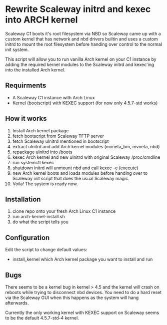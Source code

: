 Rewrite Scaleway initrd and kexec into ARCH kernel 
==================================================

Scaleway C1 boots it's root filesystem via NBD so Scaleway came up with a 
custom kernel that has network and nbd drivers builtin and uses a custom 
initrd to mount the root filesystem before handing over control to the normal
init system. 

This script will allow you to run vanilla Arch kernel on your C1 instance by
adding the required kernel modules to the Scaleway initrd and kexec'ing into
the installed Arch kernel. 

Requirments
-----------
* A Scaleway C1 instance with Arch Linux
* Kernel (bootscript) with KEXEC support (for now only 4.5.7-std works)

How it works
------------
1. Install Arch kernel package
2. fetch bootscript from Scaleway TFTP server
3. fetch Scaleway uInitrd mentioned in bootscript
4. extract uInitrd and add Arch kernel modules (mvneta_bm, mvneta, nbd) 
5. repackage uInitrd into /boots
6. kexec Arch kernel and new uInitrd with original Scaleway /proc/cmdline 
7. run systemctl kexec
8. shutdown initrd will unmount nbd and call kexec -e (execute)
9. new Arch kernel boots and loads modules before handing over to Scaleway 
   init script that does the usual Scaleway magic.
10. Voila! The system is ready now.

Installation
------------
1. clone repo onto your fresh Arch Linux C1 instance
2. run arch-kernel-install.sh
3. do what the script tells you

Configuration
-------------
Edit the script to change default values:
* install_kernel
  which Arch kernel package you want to install and run

Bugs
----
There seems to be a kernel bug in kernel > 4.5 and the kernel will crash 
on reboots while trying to disconnect nbd devices. You need to do a hard reset
via the Scaleway GUI when this happens as the system will hang afterwards.

Currently the only working kernel with KEXEC support on Scaleway seems to be
the default 4.5.7-std-4 kernel. 
